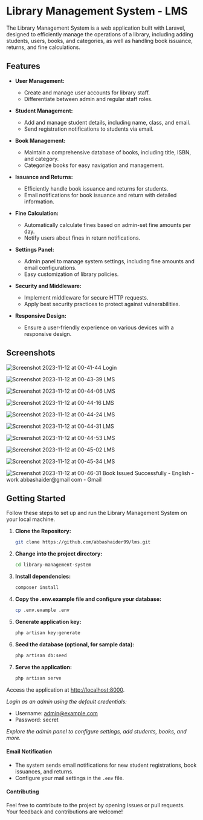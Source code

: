 # Library Management System - LMS

The Library Management System is a web application built with Laravel, designed to efficiently manage the operations of a library, including adding students, users, books, and categories, as well as handling book issuance, returns, and fine calculations.

## Features

- **User Management:**
  - Create and manage user accounts for library staff.
  - Differentiate between admin and regular staff roles.

- **Student Management:**
  - Add and manage student details, including name, class, and email.
  - Send registration notifications to students via email.

- **Book Management:**
  - Maintain a comprehensive database of books, including title, ISBN, and category.
  - Categorize books for easy navigation and management.

- **Issuance and Returns:**
  - Efficiently handle book issuance and returns for students.
  - Email notifications for book issuance and return with detailed information.

- **Fine Calculation:**
  - Automatically calculate fines based on admin-set fine amounts per day.
  - Notify users about fines in return notifications.

- **Settings Panel:**
  - Admin panel to manage system settings, including fine amounts and email configurations.
  - Easy customization of library policies.

- **Security and Middleware:**
  - Implement middleware for secure HTTP requests.
  - Apply best security practices to protect against vulnerabilities.

- **Responsive Design:**
  - Ensure a user-friendly experience on various devices with a responsive design.

## Screenshots

![Screenshot 2023-11-12 at 00-41-44 Login](https://github.com/abbashaider99/lms/assets/97340314/00256522-2876-4e3b-ba69-286ac986b74b)

![Screenshot 2023-11-12 at 00-43-39 LMS](https://github.com/abbashaider99/lms/assets/97340314/f15c082a-ebc9-482b-9f4b-aecbea79d006)

![Screenshot 2023-11-12 at 00-44-06 LMS](https://github.com/abbashaider99/lms/assets/97340314/30b22f06-6bcd-43c9-8a8d-847f44b8d636)

![Screenshot 2023-11-12 at 00-44-16 LMS](https://github.com/abbashaider99/lms/assets/97340314/91c5d946-142c-4583-a358-a188aba837a2)

![Screenshot 2023-11-12 at 00-44-24 LMS](https://github.com/abbashaider99/lms/assets/97340314/cb04eb11-0cba-4153-b293-2ee315f9dfa6)

![Screenshot 2023-11-12 at 00-44-31 LMS](https://github.com/abbashaider99/lms/assets/97340314/0636bbd6-e1cc-4fb9-8fa0-50baf705410e)

![Screenshot 2023-11-12 at 00-44-53 LMS](https://github.com/abbashaider99/lms/assets/97340314/c1aee35a-a2a7-4714-8afe-ae83ddc9fc7c)

![Screenshot 2023-11-12 at 00-45-02 LMS](https://github.com/abbashaider99/lms/assets/97340314/379b8eda-a9c6-4ae1-9b18-47fb55349ade)

![Screenshot 2023-11-12 at 00-45-34 LMS](https://github.com/abbashaider99/lms/assets/97340314/5d07e02a-07b8-421d-93fb-cf80df45eae5)

![Screenshot 2023-11-12 at 00-46-31 Book Issued Successfully - English - work abbashaider@gmail com - Gmail](https://github.com/abbashaider99/lms/assets/97340314/f53ad626-0f10-4c24-bcfc-3815f4754f3c)



## Getting Started

Follow these steps to set up and run the Library Management System on your local machine.

1. **Clone the Repository:**
   ```bash
   git clone https://github.com/abbashaider99/lms.git

2. **Change into the project directory:**
    ```bash
    cd library-management-system

3. **Install dependencies:**
    ```bash
    composer install

4. **Copy the .env.example file and configure your database:**
    ```bash
    cp .env.example .env

5. **Generate application key:**
    ```bash
    php artisan key:generate

6. **Seed the database (optional, for sample data):**
    ```bash
    php artisan db:seed

7. **Serve the application:**
    ```bash
    php artisan serve

Access the application at [http://localhost:8000](http://localhost:8000).

*Login as an admin using the default credentials:*

- Username: admin@example.com
- Password: secret

*Explore the admin panel to configure settings, add students, books, and more.*

#### Email Notification

- The system sends email notifications for new student registrations, book issuances, and returns.
- Configure your mail settings in the `.env` file.

#### Contributing

Feel free to contribute to the project by opening issues or pull requests. Your feedback and contributions are welcome!
